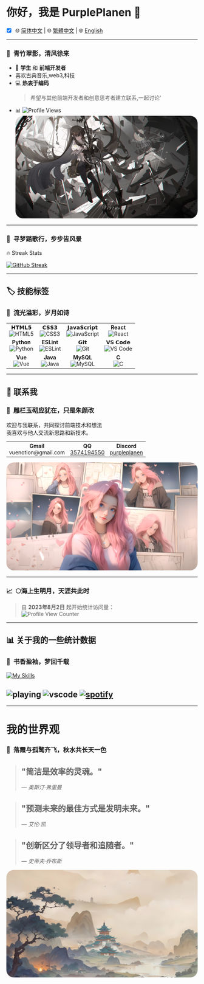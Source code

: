 # 你好，我是 PurplePlanen 👋

<!-- 语言选择 -->

 - [x] 🌐 <a href="README.zh-CN.md">简体中文</a> | 
 🌐 <a href="README.zh-TW.md">繁體中文</a> | 
 🌐 <a href="README.md">English</a>

---
### 🎋&nbsp;&nbsp;青竹翠影，清风徐来
- 🌱 **学生** 和 **前端开发者**
- 喜欢古典音乐,web3,科技
- 💻 **热衷于编码**  
  > 希望与其他前端开发者和创意思考者建立联系,一起讨论'
- 📊 ![Profile Views](https://komarev.com/ghpvc/?username=PurplePlanen)
  <div style="border-radius: 20px;">
  <img src="images/Qin.jpg" style="border-radius: 20px;" />
</div>

---

 ### 🌟&nbsp;&nbsp;寻梦踏歌行，步步皆风景
  🔥 Streak Stats
  
  [![GitHub Streak](https://github-readme-streak-stats.herokuapp.com?user=PurplePlanen&theme=shades-of-purple&hide_border=true)](https://git.io/streak-stats)


---

## 🏷️ 技能标签
### 🌸&nbsp;&nbsp;流光溢彩，岁月如诗
<table>
  <tbody>
    <tr valign="top">
      <td align="center">
        <span>𝗛𝗧𝗠𝗟𝟱</span><br>
        <img height="48px" src="https://cdn.svgporn.com/logos/html-5.svg" alt="HTML5">
      </td>
      <td align="center">
        <span>𝗖𝗦𝗦𝟯</span><br>
        <img height="48px" src="https://cdn.svgporn.com/logos/css-3.svg" alt="CSS3">
      </td>
      <td align="center">
        <span>𝗝𝗮𝘃𝗮𝗦𝗰𝗿𝗶𝗽𝘁</span><br>
        <img height="48px" src="https://cdn.svgporn.com/logos/javascript.svg" alt="JavaScript">
      </td>
      <td align="center">
        <span><strong>React</strong></span><br>
        <img height="48px" src="https://cdn4.iconfinder.com/data/icons/logos-3/600/React.js_logo-512.png" alt="React">
      </td>
    </tr>
    <tr valign="top">
      <td align="center">
        <span><strong>Python</strong></span><br>
        <img height="48px" src="https://cdn4.iconfinder.com/data/icons/logos-and-brands/512/267_Python_logo-128.png" alt="Python">
      </td>
      <td align="center">
        <span><strong>ESLint</strong></span><br>
        <img height="48px" src="https://cdn.svgporn.com/logos/eslint.svg" alt="ESLint">
      </td>
      <td align="center">
        <span>𝗚𝗶𝘁</span><br>
        <img height="48px" src="https://cdn.svgporn.com/logos/git-icon.svg" alt="Git">
      </td>
      <td align="center">
        <span>𝗩𝗦 𝗖𝗼𝗱𝗲</span><br>
        <img height="48px" src="https://cdn.svgporn.com/logos/visual-studio-code.svg" alt="VS Code">
      </td>
    </tr>
    <tr valign="top">
      <td align="center">
        <span><strong>Vue</strong></span><br>
        <img height="48px" src="https://cdn.svgporn.com/logos/vue.svg" alt="Vue">
      </td>
      <td align="center">
        <span><strong>Java</strong></span><br>
        <img height="48px" src="https://www.vectorlogo.zone/logos/java/java-ar21.svg" alt="Java">
      </td>
      <td align="center">
        <span><strong>MySQL</strong></span><br>
        <img height="48px" src="https://www.vectorlogo.zone/logos/mysql/mysql-ar21.svg" alt="MySQL">
      </td>
      <td align="center">
        <span><strong>C</strong></span><br>
        <img height="48px" src="https://upload.wikimedia.org/wikipedia/commons/3/35/The_C_Programming_Language_logo.svg" alt="C">
      </td>
    </tr>
  </tbody>
</table>

---

## 📩 联系我
### 🎐&nbsp;&nbsp;雕栏玉砌应犹在，只是朱颜改
欢迎与我联系，共同探讨前端技术和想法<br>
我喜欢与他人交流新思路和新技术。
<table>
  <tbody>
    <tr valign="top">
      <td align="center">
        <span><strong>Gmail</strong></span><br>
        vuenotion@gmail.com
      </td>
      <td align="center">
        <span><strong>QQ</strong></span><br>
        <a href="tencent://message/?uin=12345678">3574194550</a>
      </td>
      <td align="center">
        <span><strong>Discord</strong></span><br>
        <a href="https://discordapp.com/users/your-discord-id">purpleplanen</a>
      </td>
    </tr>
  </tbody>
</table>

<div style="border-radius: 20px;">
  <img src="images/Selephine.png" style="border-radius: 20px;" />
</div>

---

### 📈&nbsp;&nbsp;🌕海上生明月，天涯共此时
> 自 **2023年8月2日** 起开始统计访问量：  
![Profile View Counter](https://count.getloli.com/get/@PurplePlanen.github.readme?theme=rule34)

---

## 📊 关于我的一些统计数据
### 📜&nbsp;&nbsp;书香盈袖，梦回千载

[![My Skills](https://skillicons.dev/icons?i=js,html,css,bash,c,devto,discord,git,github,gmail,idea,instagram,java,linkedin,notion,nodejs,npm,pnpm,postman,pycharm,py,stackoverflow,twitter,vscode,vue,webstorm,vite)](https://skillicons.dev)

![playing](https://nocache.advaith.workers.dev?url=https://img.shields.io/endpoint?url=https://dev.discordprofiles.me/api/badge/playing/276544649148235776)
![vscode](https://nocache.advaith.workers.dev?url=https://img.shields.io/endpoint?url=https://dev.discordprofiles.me/api/badge/vscode/276544649148235776)
[![spotify](https://nocache.advaith.workers.dev?url=https://img.shields.io/endpoint?url=https://dev.discordprofiles.me/api/badge/spotify/276544649148235776)](https://dev.discordprofiles.me/openspotify/276544649148235776)
---

<!-- 这是一个注释 <details>
  <summary>Github Stats ⚡</summary>
  
  ### 🌙&nbsp;&nbsp;月影婆娑，琴心剑胆
  
  <a href="#">![Github stats](https://github-readme-stats.vercel.app/api?username=PurplePlanen&hide=stars,issues&theme=synthwave&count_private=true&show_icons=true&hide_border=true&line_height=20)</a>
  <a href="#">![Top Langs](https://github-readme-stats.vercel.app/api/top-langs/?username=PurplePlanen&layout=compact&theme=synthwave&count_private=true&hide_border=true)</a>
</details>
-->
---

# 我的世界观
### 🍁&nbsp;&nbsp;落霞与孤鹜齐飞，秋水共长天一色
> ## "简洁是效率的灵魂。"  
> *— 奥斯汀·弗里曼*

> ## "预测未来的最佳方式是发明未来。"  
> *— 艾伦·凯*

> ## "创新区分了领导者和追随者。"  
> *— 史蒂夫·乔布斯*

  <img src="images/pic.jpeg" style="border-radius: 20px;" />
